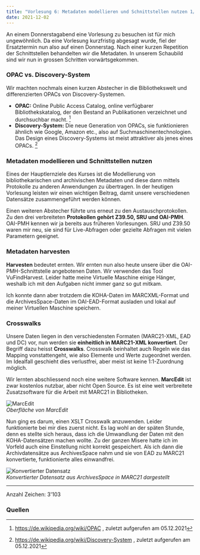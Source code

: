 ```yaml
---
title: "Vorlesung 6: Metadaten modellieren und Schnittstellen nutzen 1/2"
date: 2021-12-02
---
```


An einem Donnerstagabend eine Vorlesung zu besuchen ist für mich ungewöhnlich. Da eine Vorlesung kurzfristig abgesagt wurde, fiel der Ersatztermin nun also auf einen Donnerstag. Nach einer kurzen Repetition der Schnittstellen behandelten wir die Metadaten. In unserem Schaubild sind wir nun in grossen Schritten vorwärtsgekommen.

### OPAC vs. Discovery-System
Wir machten nochmals einen kurzen Abstecher in die Bibliothekswelt und differenzierten OPACs von Discovery-Systemen.
- **OPAC:** Online Public Access Catalog, online verfügbarer Bibliothekskatalog, der den Bestand an Publikationen verzeichnet und durchsuchbar macht. [^1]
- **Discovery-System:** Die neue Generation von OPACs, sie funktionieren ähnlich wie Google, Amazon etc., also auf Suchmaschinentechnologien. Das Design eines Discovery-Systems ist meist attraktiver als jenes eines OPACs. [^2]

### Metadaten modellieren und Schnittstellen nutzen
Eines der Hauptlernziele des Kurses ist die Modellierung von bibliothekarischen und archivischen Metadaten und diese dann mittels Protokolle zu anderen Anwendungen zu übertragen. In der heutigen Vorlesung leisten wir einen wichtigen Beitrag, damit unsere verschiedenen Datensätze zusammengeführt werden können.

Einen weiteren Abstecher führte uns erneut zu den Austauschprotokollen. Zu den drei verbreiteten **Protokollen gehört Z39.50, SRU und OAI-PMH**. OAI-PMH kennen wir ja bereits aus früheren Vorlesungen. SRU und Z39.50 waren mir neu, sie sind für Live-Abfragen oder gezielte Abfragen mit vielen Parametern geeignet.

### Metadaten harvesten
**Harvesten** bedeutet ernten. Wir ernten nun also heute unsere über die OAI-PMH-Schnittstelle angebotenen Daten. Wir verwenden das Tool VuFindHarvest. Leider hatte meine Virtuelle Maschine einige Hänger, weshalb ich mit den Aufgaben nicht immer ganz so gut mitkam.

Ich konnte dann aber trotzdem die KOHA-Daten im MARCXML-Format und die ArchivesSpace-Daten im OAI-EAD-Format ausladen und lokal auf meiner Virtuellen Maschine speichern.

### Crosswalks
Unsere Daten liegen in den verschiedensten Formaten (MARC21-XML, EAD und DC) vor, nun werden sie **einheitlich in MARC21-XML konvertiert**. Der Begriff dazu heisst **Crosswalks**. Crosswalk beinhaltet auch Regeln wie das Mapping vonstattengeht, wie also Elemente und Werte zugeordnet werden. Im Idealfall geschieht dies verlustfrei, aber meist ist keine 1:1-Zuordnung möglich.

Wir lernten abschliessend noch eine weitere Software kennen. **MarcEdit** ist zwar kostenlos nutzbar, aber nicht Open Source. Es ist eine weit verbreitete Zusatzsoftware für die Arbeit mit MARC21 in Bibliotheken.

![MarcEdit](https://i.ibb.co/wcyDQKB/06-Marc-Edit-konfig.png) <br> 
<i>Oberfläche von MarcEdit </i>

Nun ging es darum, einen XSLT Crosswalk anzuwenden. Leider funktionierte bei mir dies zuerst nicht. Es lag wohl an der späten Stunde, denn es stellte sich heraus, dass ich die Umwandlung der Daten mit den KOHA-Datensätzen machen wollte. Zu der ganzen Misere hatte ich im Vorfeld auch eine Einstellung nicht korrekt gespeichert. Als ich dann die Archivdatensätze aus ArchivesSpace nahm und sie von EAD zu MARC21 konvertierte, funktionierte alles einwandfrei.

![Konvertierter Datensatz](https://i.ibb.co/jvzt47s/06-Marc-Edit-Crosswalk.png) <br> 
<i>Konvertierter Datensatz aus ArchivesSpace in MARC21 dargestellt</i>

---
Anzahl Zeichen: 3'103

### Quellen
[^1]: <https://de.wikipedia.org/wiki/OPAC> , zuletzt aufgerufen am 05.12.2021
[^2]: <https://de.wikipedia.org/wiki/Discovery-System> , zuletzt aufgerufen am 05.12.2021
